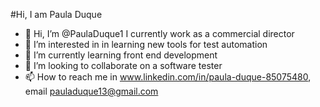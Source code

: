 #Hi, I am Paula Duque
- 👋 Hi, I’m @PaulaDuque1 I currently work as a commercial director
- 👀 I’m interested in in learning new tools for test automation
- 🌱 I’m currently learning  front end development
- 💞️ I’m looking to collaborate on a software tester
- 📫 How to reach me in www.linkedin.com/in/paula-duque-85075480, email pauladuque13@gmail.com

<!---
PaulaDuque1/PaulaDuque1 is a ✨ special ✨ repository because its `README.md` (this file) appears on your GitHub profile.
You can click the Preview link to take a look at your changes.
--->
